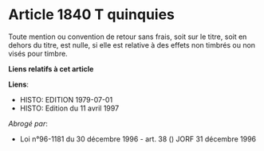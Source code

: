 # Article 1840 T quinquies

Toute mention ou convention de retour sans frais, soit sur le titre, soit en dehors du titre, est nulle, si elle est relative
à des effets non timbrés ou non visés pour timbre.

**Liens relatifs à cet article**

**Liens**:

  - HISTO: EDITION 1979-07-01
  - HISTO: Edition du 11 avril 1997

_Abrogé par_:

  - Loi n°96-1181 du 30 décembre 1996 - art. 38 () JORF 31 décembre 1996
